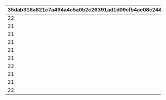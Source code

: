|35dab316a821c7a494a4c5a0b2c26391ad1d09cfb4ae08c2448be6de20700ec2|1ce9e44be27233412caac72e4ce5826c4b017cd45ebda5a6fa25af59c1a48ce9|bdc1cec8fb3104ec0c5a1c0c25446cc6b71e7945a1fe13ea8e5995ec123b8f0c|6e7343ee0d4a192cea3c2dff677f55fecd9744656bc4561366b041c4575736bf|
| --- | --- | --- | --- |
|22|53001|1|1|
|21|99007|500|2|
|21|99008|1|3|
|21|99007|800|4|
|21|99007|2000|5|
|21|99007|1000|6|
|22|53001|2|7|
|21|99008|2|8|
|21|99008|3|9|
|22|53002|1|10|